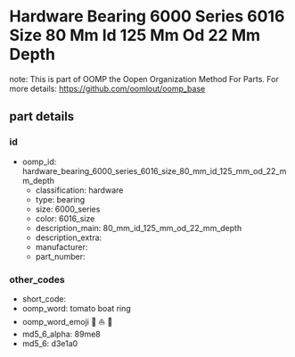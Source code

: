 # Hardware Bearing 6000 Series 6016 Size 80 Mm Id 125 Mm Od 22 Mm Depth  

note: This is part of OOMP the Oopen Organization Method For Parts. For more details: https://github.com/oomlout/oomp_base

##  part details





### id
* oomp_id: hardware_bearing_6000_series_6016_size_80_mm_id_125_mm_od_22_mm_depth
  * classification: hardware
  * type: bearing
  * size: 6000_series
  * color: 6016_size
  * description_main: 80_mm_id_125_mm_od_22_mm_depth
  * description_extra: 
  * manufacturer: 
  * part_number: 

### other_codes
* short_code: 
* oomp_word: tomato boat ring
* oomp_word_emoji :tomato: :boat: :ring:
* md5_6_alpha: 89me8
* md5_6: d3e1a0